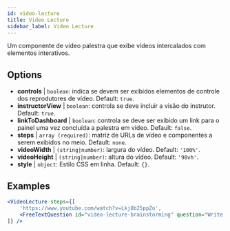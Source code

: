 ```yaml
---
id: video-lecture 
title: Video Lecture
sidebar_label: Video Lecture
---
```


Um componente de vídeo palestra que exibe vídeos intercalados com elementos interativos.

## Options

* __controls__ | `boolean`: indica se devem ser exibidos elementos de controle dos reprodutores de vídeo. Default: `true`.
* __instructorView__ | `boolean`: controla se deve incluir a visão do instrutor. Default: `true`.
* __linkToDashboard__ | `boolean`: controla se deve ser exibido um link para o painel uma vez concluída a palestra em vídeo. Default: `false`.
* __steps__ | `array (required)`: matriz de URLs de vídeo e componentes a serem exibidos no meio. Default: `none`.
* __videoWidth__ | `(string|number)`: largura do vídeo. Default: `'100%'`.
* __videoHeight__ | `(string|number)`: altura do vídeo. Default: `'98vh'`.
* __style__ | `object`: Estilo CSS em linha. Default: `{}`.


## Examples

```jsx live
<VideoLecture steps={[
    'https://www.youtube.com/watch?v=Lkj8b25ppZo',
    <FreeTextQuestion id="video-lecture-brainstorming" question="Write down a few ideas of how one could enrich video lectures using other ISLE components" />
]} />
```

